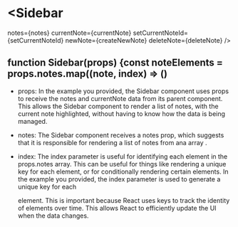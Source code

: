 
# <Sidebar
notes={notes}
currentNote={currentNote}
setCurrentNoteId={setCurrentNoteId}
newNote={createNewNote}
deleteNote={deleteNote}
/>

## function Sidebar(props) {const noteElements = props.notes.map((note, index) => ()

* props: In the example you provided, the Sidebar component uses props to receive the notes and currentNote data from its parent component. This allows the Sidebar component to render a list of notes, with the current note highlighted, without having to know how the data is being managed.

* notes: The Sidebar component receives a notes prop, which suggests that it is responsible for rendering a list of notes from ana array .
* index: The index parameter is useful for identifying each element in the props.notes array. This can be useful for things like rendering a unique key for each element, or for conditionally rendering certain elements. In the example you provided, the index parameter is used to generate a unique key for each <div> element. This is important because React uses keys to track the identity of elements over time. This allows React to efficiently update the UI when the data changes.

